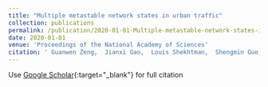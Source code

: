 ```yaml
---
title: "Multiple metastable network states in urban traffic"
collection: publications
permalink: /publication/2020-01-01-Multiple-metastable-network-states-in-urban-traffic
date: 2020-01-01
venue: 'Proceedings of the National Academy of Sciences'
citation: ' Guanwen Zeng,  Jianxi Gao,  Louis Shekhtman,  Shengmin Guo,  Weifeng Lv,  Jianjun Wu,  Hao Liu,  Orr Levy,  Daqing Li,  Ziyou Gao,  H. Stanley,  Shlomo Havlin, &quot;Multiple metastable network states in urban traffic.&quot; Proceedings of the National Academy of Sciences, 2020.'
---
```

Use [Google Scholar](https://scholar.google.com/scholar?q=Multiple+metastable+network+states+in+urban+traffic){:target="_blank"} for full citation